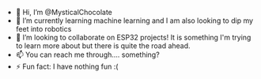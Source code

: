 - 👋 Hi, I’m @MysticalChocolate
- 🌱 I’m currently learning machine learning and I am also looking to dip my feet into robotics
- 💞️ I’m looking to collaborate on ESP32 projects! It is something I'm trying to learn more about but there is quite the road ahead.
- 📫 You can reach me through.... something?
- ⚡ Fun fact: I have nothing fun :( 

<!---
MysticalChocolate/MysticalChocolate is a ✨ special ✨ repository because its `README.md` (this file) appears on your GitHub profile.
You can click the Preview link to take a look at your changes.
--->
